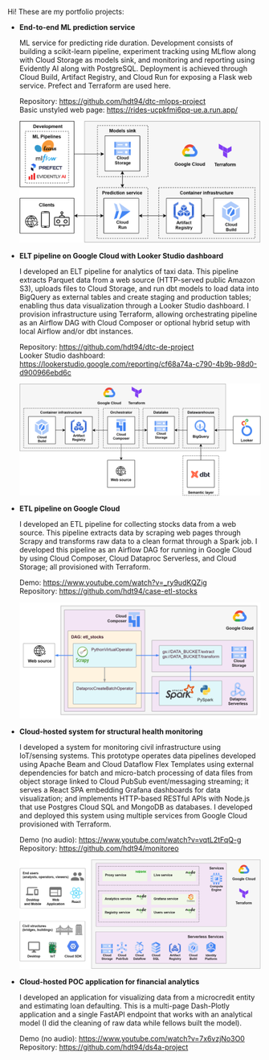 Hi! These are my portfolio projects:

- **End-to-end ML prediction service**

    ML service for predicting ride duration. Development consists of building a scikit-learn pipeline, experiment tracking using MLflow along with Cloud Storage as models sink, and monitoring and reporting using Evidently AI along with PostgreSQL. Deployment is achieved through Cloud Build, Artifact Registry, and Cloud Run for exposing a Flask web service. Prefect and Terraform are used here.

    Repository: https://github.com/hdt94/dtc-mlops-project \
    Basic unstyled web page: https://rides-ucpkfmi6pq-ue.a.run.app/

    ![](https://github.com/hdt94/dtc-mlops-project/raw/master/diagram.png)

- **ELT pipeline on Google Cloud with Looker Studio dashboard**

    I developed an ELT pipeline for analytics of taxi data. This pipeline extracts Parquet data from a web source (HTTP-served public Amazon S3), uploads files to Cloud Storage, and run dbt models to load data into BigQuery as external tables and create staging and production tables; enabling thus data visualization through a Looker Studio dashboard. I provision infrastructure using Terraform, allowing orchestrating pipeline as an Airflow DAG with Cloud Composer or optional hybrid setup with local Airflow and/or dbt instances.

    Repository: https://github.com/hdt94/dtc-de-project \
    Looker Studio dashboard: https://lookerstudio.google.com/reporting/cf68a74a-c790-4b9b-98d0-d900966ebd6c

    ![](https://github.com/hdt94/dtc-de-project/raw/master/diagram.png)

- **ETL pipeline on Google Cloud**

    I developed an ETL pipeline for collecting stocks data from a web source. This pipeline extracts data by scraping web pages through Scrapy and transforms raw data to a clean format through a Spark job. I developed this pipeline as an Airflow DAG for running in Google Cloud by using Cloud Composer, Cloud Dataproc Serverless, and Cloud Storage; all provisioned with Terraform.

    Demo: https://www.youtube.com/watch?v=_ry9udKQZig \
    Repository: https://github.com/hdt94/case-etl-stocks
  
    ![](https://github.com/hdt94/case-etl-stocks/raw/master/etl_stocks.png)

- **Cloud-hosted system for structural health monitoring**

    I developed a system for monitoring civil infrastructure using IoT/sensing systems. This prototype operates data pipelines developed using Apache Beam and Cloud Dataflow Flex Templates using external dependencies for batch and micro-batch processing of data files from object storage linked to Cloud PubSub event/messaging streaming; it serves a React SPA embedding Grafana dashboards for data visualization; and implements HTTP-based RESTful APIs with Node.js that use Postgres Cloud SQL and MongoDB as databases. I developed and deployed this system using multiple services from Google Cloud provisioned with Terraform.

    Demo (no audio): https://www.youtube.com/watch?v=vqtL2tFqQ-g \
    Repository: https://github.com/hdt94/monitoreo
  
    ![](https://github.com/hdt94/monitoreo/raw/master/diagram.general.png)


- **Cloud-hosted POC application for financial analytics**

    I developed an application for visualizing data from a microcredit entity and estimating loan defaulting. This is a multi-page Dash-Plotly application and a single FastAPI endpoint that works with an analytical model (I did the cleaning of raw data while fellows built the model).

    Demo (no audio): https://www.youtube.com/watch?v=7x6vzjNo3O0 \
    Repository: https://github.com/hdt94/ds4a-project
